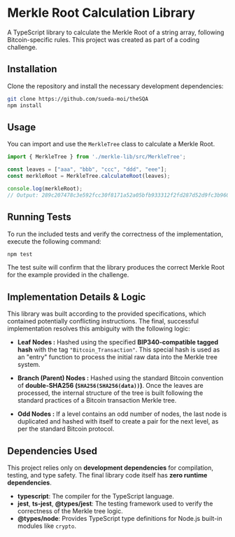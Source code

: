 # Merkle Root Calculation Library

A TypeScript library to calculate the Merkle Root of a string array, following Bitcoin-specific rules. This project was created as part of a coding challenge.

## Installation

Clone the repository and install the necessary development dependencies:

```bash
git clone https://github.com/sueda-moi/theSQA
npm install
```

## Usage

You can import and use the `MerkleTree` class to calculate a Merkle Root.

```typescript
import { MerkleTree } from './merkle-lib/src/MerkleTree';

const leaves = ["aaa", "bbb", "ccc", "ddd", "eee"];
const merkleRoot = MerkleTree.calculateRoot(leaves);

console.log(merkleRoot);
// Output: 289c207478c3e592fcc30f8171a52a05bfb933312f2fd287d52d9fc3b960d59e
```

## Running Tests

To run the included tests and verify the correctness of the implementation, execute the following command:

```bash
npm test
```

The test suite will confirm that the library produces the correct Merkle Root for the example provided in the challenge.

## Implementation Details & Logic

This library was built according to the provided specifications, which contained potentially conflicting instructions. The final, successful implementation resolves this ambiguity with the following logic:

* **Leaf Nodes :** Hashed using the specified **BIP340-compatible tagged hash** with the tag `"Bitcoin_Transaction"`. This special hash is used as an "entry" function to process the initial raw data into the Merkle tree system.

* **Branch (Parent) Nodes :** Hashed using the standard Bitcoin convention of **double-SHA256 (`SHA256(SHA256(data))`)**. Once the leaves are processed, the internal structure of the tree is built following the standard practices of a Bitcoin transaction Merkle tree.

* **Odd Nodes :** If a level contains an odd number of nodes, the last node is duplicated and hashed with itself to create a pair for the next level, as per the standard Bitcoin protocol.

## Dependencies Used

This project relies only on **development dependencies** for compilation, testing, and type safety. The final library code itself has **zero runtime dependencies**.

* **typescript**: The compiler for the TypeScript language.
* **jest**, **ts-jest**, **@types/jest**: The testing framework used to verify the correctness of the Merkle tree logic.
* **@types/node**: Provides TypeScript type definitions for Node.js built-in modules like `crypto`.